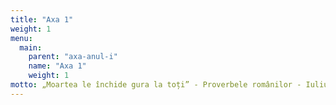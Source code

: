 ```yaml
---
title: "Axa 1"
weight: 1
menu:
  main:
    parent: "axa-anul-i"
    name: "Axa 1"
    weight: 1
motto: „Moartea le închide gura la toți” - Proverbele românilor - Iuliu A. ZANNE
---
```

